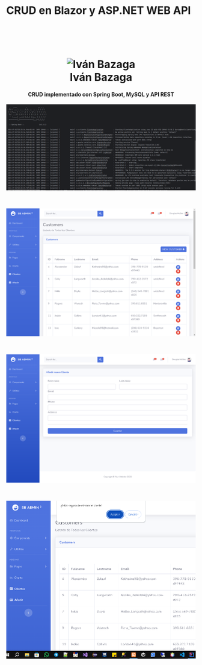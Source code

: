 ﻿# CRUD en Blazor y ASP.NET WEB API
<br>
 <h1 align="center">
  <br>
  <img src="https://avatars.githubusercontent.com/u/97960300?v=4" alt="Iván Bazaga" width="200">
  <br>
  Iván Bazaga
  <br>
</h1>

<h4 align="center">CRUD implementado con Spring Boot, MySQL y API REST</h4>


<p align="center">


  </a>

</p>

![screenshot](https://github.com/IvBanzaga/SpringBoot/blob/main/1.PNG)

<br>

![screenshot](https://github.com/IvBanzaga/SpringBoot/blob/main/2.PNG)

<br>

![screenshot](https://github.com/IvBanzaga/SpringBoot/blob/main/3.PNG)

<br>

![screenshot](https://github.com/IvBanzaga/SpringBoot/blob/main/4.PNG)

<br>

